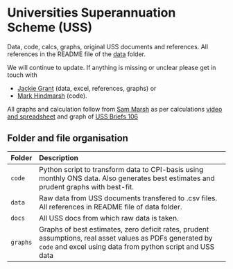 # Universities Superannuation Scheme (USS)
Data, code, calcs, graphs, original USS documents and references. All references in the README file of the [data](https://github.com/SussexUCU/USS/tree/main/data 'data') folder.

We will continue to update. If anything is missing or unclear please get in touch with 
- [Jackie Grant](https://profiles.sussex.ac.uk/p34565-jackie-grant/about 'Jackie')  (data, excel, references, graphs) or 
- [Mark Hindmarsh](https://profiles.sussex.ac.uk/p7423-mark-hindmarsh/about 'Mark')  (code). 

All graphs and calculation follow from [Sam Marsh](https://www.sheffield.ac.uk/maths/people/academic/sam-marsh 'Sam Marsh') as per calculations [video and spreadsheet](https://www.youtube.com/watch?v=DlMxwIytgNc 'Sam calcs') and graph of [USS Briefs 106](https://medium.com/ussbriefs/how-extreme-prudence-and-misguided-risk-management-sent-the-uss-into-crisis-baf78c35d9e1 'USS Briefs 106') 


## Folder and file organisation

| Folder | Description  |
|:--|:--|
| `code`| Python script to transform data to CPI-basis using monthly ONS data. Also generates best estimates and prudent graphs with best-fit. |   
| `data`| Raw data from USS documents transfered to .csv files. All references in README file of data folder. |
| `docs`| All USS docs from which raw data is taken. |
| `graphs`| Graphs of best estimates, zero deficit rates, prudent assumptions, real asset values as PDFs generated by `code` and excel using data from python script and USS data |




